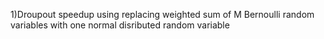 1)Droupout speedup using replacing weighted sum of M Bernoulli random variables with one normal disributed random variable

